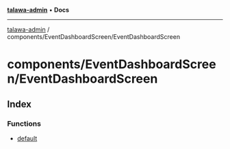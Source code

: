 [**talawa-admin**](../../../README.md) • **Docs**

***

[talawa-admin](../../../modules.md) / components/EventDashboardScreen/EventDashboardScreen

# components/EventDashboardScreen/EventDashboardScreen

## Index

### Functions

- [default](functions/default.md)
